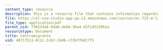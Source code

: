 ```yaml
---
content_type: resource
description: This is a resource file that contains information regarding centomigrante.
file: https://ol-ocw-studio-app-qa.s3.amazonaws.com/courses/ec-715-d-lab-disseminating-innovations-for-the-common-good-spring-2007/487175118c2c2c6224d6c72bffb017f5_MITEC_715S07_centromigrant.pdf
file_type: application/pdf
parent_uid: f30134a6-94a0-de04-36a4-d3f145229b1a
resourcetype: Document
title: Centromigrante
uid: 48717511-8c2c-2c62-24d6-c72bffb017f5
---
```

